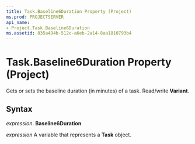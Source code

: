 ```yaml
---
title: Task.Baseline6Duration Property (Project)
ms.prod: PROJECTSERVER
api_name:
- Project.Task.Baseline6Duration
ms.assetid: 835a494b-512c-a6eb-2a14-8aa1810793b4
---
```



# Task.Baseline6Duration Property (Project)

Gets or sets the baseline duration (in minutes) of a task. Read/write  **Variant**.


## Syntax

 _expression_. **Baseline6Duration**

 _expression_ A variable that represents a **Task** object.


